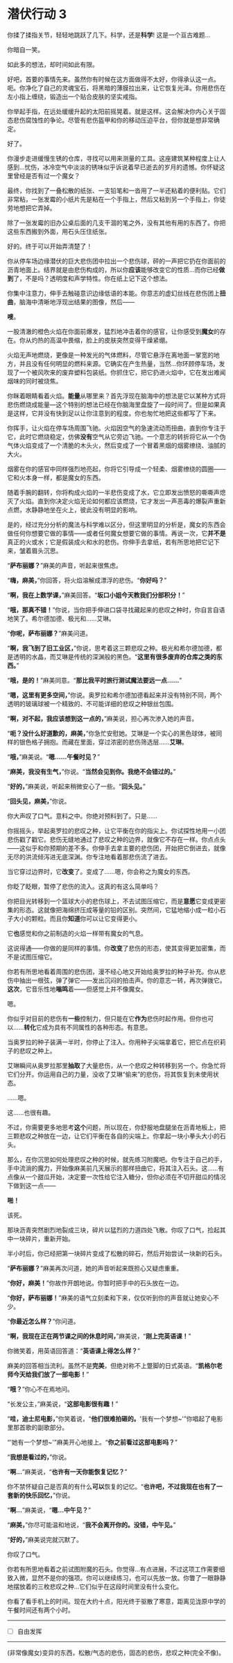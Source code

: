 # 潜伏行动 3

你揉了揉指关节，轻轻地跳跃了几下。科学，还是**科学**! 这是一个亘古难题...

你暗自一笑。

如此多的想法，却时间如此有限。

好吧，首要的事情先来。虽然你有时候在这方面做得不太好，你得承认这一点。呃。你净化了自己的灵魂宝石，将黑暗的薄膜拉出来，让它恢复光泽。你用悲伤在左小指上缠绕，锻造出一个贴合皮肤的坚实戒指。

你举起手指，在远处缓缓升起的太阳前摇晃着。就是这样。这会解决你内心关于固态悲伤腐蚀性的争论。尽管有悲伤盔甲和你的移动压迫平台，但你就是想非常确定。

好了。

你漫步走进缓慢生锈的仓库，寻找可以用来测量的工具。这座建筑某种程度上让人感到...忧伤，冰冷空气中淡淡的锈味似乎诉说着早已逝去的岁月的遗憾。你怀疑这里曾经是否有过一个魔女？

最终，你找到了一叠松散的纸张、一支铅笔和一沓用了一半还粘着的便利贴。它们非常粘，一张发霉的小纸片先是粘在一个手指上，然后又粘到另一个手指上，你徒劳地想把它弄掉。

除了一张发霉的旧办公桌后面的几支干涸的笔之外，没有其他有用的东西了。你把这些东西搬到外面，用石头压住纸张。

好的。终于可以开始弄清楚了！

你从停车场边缘潜伏的巨大悲伤团中拉出一个悲伤球，砰的一声把它扔在你面前的沥青地面上。结界就是由悲伤构成的，所以你**应该**能够改变它的性质...而你已经**做到**了，不是吗？透明度和声学特性。你在纸上记下这个想法。

你集中注意力，伸手去触碰意识边缘低语的本能。你意志的虚幻丝线在悲伤团上**扭曲**，脑海中清晰地浮现出结果的图像，然后——

**嗖**。

一股清澈的橙色火焰在你面前爆发，猛烈地冲击着你的感官，让你感受到**魔女**的存在。你从灼热的高温中畏缩，脸上的皮肤突然变得干燥紧绷。

火焰无声地燃烧，更像是一种发光的气体燃料，尽管它悬浮在离地面一掌宽的地方，并且没有任何明显的燃料来源。它确实在产生热量，当然...你环顾停车场，发现了一个被风吹来的废弃塑料包装纸。你抓住它，把它扔进火焰中，它在发出难闻烟味的同时被烧焦。

你眯着眼睛看着火焰。**能量**从哪里来？首先浮现在脑海中的想法是它以某种方式将悲伤燃烧成能量—这个特别的想法已经在你脑海里盘旋了一段时间了。但是如果真是这样，它并没有快到足以让你注意到的程度。你也匆忙地把这些都写了下来。

你挥手，让火焰在停车场周围飞驰。火焰因空气的急速流动而扭曲，直到你专注于它，此时它燃烧稳定，仿佛**没有**空气从它旁边飞驰。一个意志的转折将它从一个伪气体火焰变成了一个清脆的木头火，然后变成了一个冒着黑烟的烟雾缭绕、油腻的大火。

烟雾在你的感官中同样强烈地亮起，你将它引导成一个轻柔、烟雾缭绕的圆圈——它和火本身一样，都是魔女的东西。

随着手腕的翻转，你将构成火焰的一半悲伤变成了水，它立即发出愤怒的嘶嘶声熄灭了火焰。直到你决定火焰无论如何都应该燃烧，它才发出一声恶毒的爆裂声重新点燃，水静静地坐在火上，彼此没有明显的影响。

是的，经过充分分析的魔法与科学难以区分，但这里明显的分析是，魔女的东西会做任何你想要它做的事情——或者任何魔女想要它做的事情。再说一次，它**并不是**真正的火或水；它是假装成火和水的悲伤。你伸手去拿纸，若有所思地把它记下来，皱着眉头沉思。

“**萨布丽娜？**”麻美的声音，听起来很焦虑。

“**嗨，麻美，**”你回答，将火焰溶解成漂浮的悲伤。“**你好吗？**”

“**啊，我在上数学课，**”麻美回答。“**坂口小姐今天教我们分部积分！**”

“**哦，那真不错！**”你说，当你把手伸进口袋寻找藏起来的悲叹之种时，你自言自语地笑了。希尔德加德、极光和……艾琳。

“**你呢，萨布丽娜？**”麻美问道。

“**啊，我飞到了旧工业区，**”你说，思考着这三颗悲叹之种。极光和希尔德加德，都是透明的水晶，而艾琳是传统的深渊般的黑色。“**这里有很多废弃的仓库之类的东西。**”

“**哦，是的！**”麻美同意。“**那比我平时旅行测试魔法要远一点……**”

“**嗯，这里有更多空间，**”你说。奥罗拉和希尔德加德看起来并没有特别不同，两个透明的玻璃球被一个精致的、不可能详细的悲叹之种银丝包围。

“**啊，对不起，我应该想到这一点的，**”麻美说，担心再次渗入她的声音。

“**呃？没什么好道歉的，麻美，**”你急忙安慰她。艾琳是一个实心的黑色球体，被同样的银色格子拥抱。而藏在里面，穿过浓密的悲伤筛选层……**艾琳**。

“**哦，**”麻美说。“**嗯……午餐时见？**”

“**麻美，我没有生气，**”你说。“**当然会见到你。我绝不会错过的。**”

“**好的，**”麻美说，听起来稍微安心了一些。“**回头见。**”

“**回头见，麻美，**”你说。

你大声叹了口气。意料之中。你绝对预料到了。只是……

你摇摇头，举起奥罗拉的悲叹之种，让它平衡在你的指尖上。你试探性地用一小团悲伤戳了戳它。悲伤无缝地通过了悲叹之种的边界，就像它不存在一样。你点点头——这似乎和你预期的差不多。你伸手去拿主要的悲伤团，开始把它倒进去，就像无尽的洪流倾泻进无底深渊。你专注地看着那悲伤流了进去。

当它穿过边界时，它**改变**了。变成了……嗯，你会称之为魔女的东西。

你眨了眨眼，暂停了悲伤的流入。这真的有这么简单吗？

你把目光转移到一个篮球大小的悲伤球上，不去试图压缩它，而是**意愿**它变成更密集的形态。这就像把海绵挤压成等量的铅的区别。突然间，它猛地缩小成一粒小石子大小的颗粒。而且你**知道**你可以让它变得更小。

它**也**感觉和你之前制造的火焰一样带有魔女的气息。

这说得通——你做的是同样的事情。你**改变**了悲伤的形态，使其变得更加密集，而不是试图压缩它。

你若有所思地看着周围的悲伤团，漫不经心地又开始给奥罗拉的种子补充。你从悲伤中抽出一根弦，弹了弹它——发出沉闷的拍击声。你的意志一转，再次弹拨它。**这次**，它音乐性地**嗡鸣**着——但感觉上并不像魔女。

嗯。

你似乎对目前的悲伤有**一些**控制力，但只能在它**作为**悲伤时起作用。但你也可以……**转化**它成为具有不同属性的各种形态。有意思。

当奥罗拉的种子装满一半时，你停止了注入。你用种子尖端拿着它，把它点在织莉子的悲叹之种上。

艾琳瞬间从奥罗拉那里**抽取**了大量悲伤，从一个悲叹之种转移到另一个。你急忙将它们分开。你运用自己的力量，没收了艾琳“偷来”的悲伤，将其恢复到未使用状态。

……嗯。

这……也很有趣。

不过，你需要更多地思考**这个**问题，所以现在，你舒服地盘腿坐在沥青地板上，把三颗悲叹之种放在一边，让它们平衡在各自的尖端上。你拿起一块小拳头大小的石头。

那么，在你沉思如何处理悲叹之种的时候，就先练习附魔吧。你专注于自己的手，手中流淌的魔力，开始像麻美前几天展示的那样扭曲它，将其注入石头。这……有点像从一个甜瓜开始，决定要一次性给它注入糖分，但你必须在不切开甜瓜的情况下做到这一点——

**啪！**

该死。

那块沥青突然剧烈地裂成三块，碎片以猛烈的力道四处飞散。你叹了口气，捡起其中一块碎片，重新开始。

半小时后，你已经把第一块碎片变成了松散的碎石，然后开始尝试一块新的石头。

“**萨布丽娜？**”麻美再次问道，她的声音听起来既担心又疑虑重重。

“**你好，麻美！**”你故作开朗地说。你暂时把手中的石头放在一边。

“**你好，萨布丽娜！**”麻美的语气立刻柔和下来，仅仅听到你的声音就让她安心不少。

“**你最近怎么样？**”你问道。

“**啊，我现在正在两节课之间的休息时间，**”麻美说，“**刚上完英语课！**”

你微笑着，用英语回答道：“**英语课上得怎么样？**”

麻美的回答相当流利。虽然不是**完美**，但绝对称不上蹩脚的日式英语。“**凯格尔老师今天给我们放了一部电影！**”

“**哦？**”你心不在焉地问。

“长发公主，”麻美说，“**这部电影很有趣！**”

“**哇，迪士尼电影，**”你笑着说，“**他们很难拍砸的。**'我有一个梦想~'”你唱起了电影里那首歌的副歌部分。

“'她有一个梦想~'”麻美开心地接上。“**你之前看过这部电影吗？**”

“**我想是看过的，**”你说。

“**啊...**”麻美说，“**也许有一天你能恢复记忆？**”

你不禁怀疑自己是否真的有什么**可以**恢复的记忆。“**也许吧，不过我现在也有了一套新的快乐回忆，**”你说。

“**啊...**”麻美说，“**嗯...中午见？**”

“**麻美，**”你尽可能温和地说，“**我不会离开你的。没错，中午见。**”

“**好的，**”麻美说完就沉默了。

你叹了口气。

你若有所思地看着之前试图附魔的石头。你觉得...有点进展，不过这项工作需要细致入微，显然不是你的强项。你可以继续练习，也可以先放一放。你瞥了一眼静静地摆放着的三枚悲叹之种...它们似乎在这段时间里没有什么变化。

你看了看手机上的时间。现在大约十点，阳光终于驱散了寒意，距离见泷原中学的午餐时间还有两个小时。

---

- [ ] 自由发挥

---

(非常像魔女)变异的东西，松散/气态的悲伤，固态的悲伤，悲叹之种(完全不像)。
